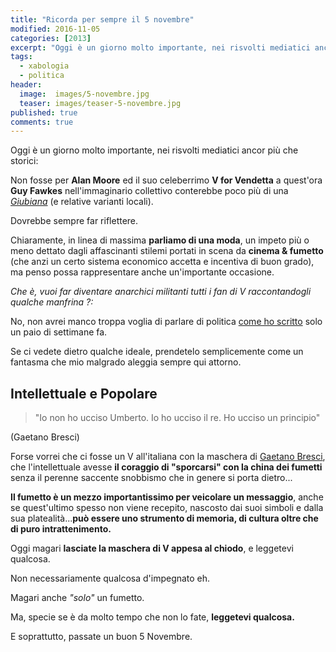 ```yaml
---
title: "Ricorda per sempre il 5 novembre"
modified: 2016-11-05
categories: [2013]
excerpt: "Oggi è un giorno molto importante, nei risvolti mediatici ancor più che storici"
tags:
  - xabologia
  - politica
header:  
  image:  images/5-novembre.jpg
  teaser: images/teaser-5-novembre.jpg
published: true
comments: true
---
```


Oggi è un giorno molto importante, nei risvolti mediatici ancor più che storici:

Non fosse per **Alan Moore** ed il suo celeberrimo **V for Vendetta** a quest'ora **Guy Fawkes** nell'immaginario collettivo conterebbe  poco più di una [_Giubiana_](http://it.wikipedia.org/wiki/Giubiana) (e relative varianti locali).

Dovrebbe sempre far riflettere.

Chiaramente, in linea di massima **parliamo di una moda**, un impeto più o meno dettato dagli affascinanti stilemi portati in scena da **cinema & fumetto** (che anzi un certo sistema economico accetta e incentiva di buon grado), ma penso possa rappresentare anche un'importante occasione.

_Che è, vuoi far diventare anarchici militanti tutti i fan di V raccontandogli qualche manfrina ?:_

No, non avrei manco troppa voglia di parlare di politica [come ho scritto](http://xabacadabra.com/2013/la-politica-della-nausea-e-il-vomito/) solo un paio di settimane fa.

Se ci vedete dietro qualche ideale, prendetelo semplicemente come un fantasma che mio malgrado aleggia sempre qui attorno.

## Intellettuale e Popolare

> "Io non ho ucciso Umberto. Io ho ucciso il re. Ho ucciso un principio"

(Gaetano Bresci)

Forse vorrei che ci fosse un V all'italiana con la maschera di [Gaetano Bresci](http://it.wikipedia.org/wiki/Gaetano_Bresci), che l'intellettuale avesse **il coraggio di "sporcarsi" con la china dei fumetti** senza il perenne saccente snobbismo che in genere si porta dietro...

**Il fumetto è un mezzo importantissimo per veicolare un messaggio**, anche se quest'ultimo spesso non viene recepito, nascosto dai suoi simboli e dalla sua platealità...**può essere uno strumento di memoria, di cultura oltre che di puro intrattenimento.**

Oggi magari **lasciate la maschera di V appesa al chiodo**, e leggetevi qualcosa.

Non necessariamente qualcosa d'impegnato eh. 

Magari anche _"solo"_ un fumetto.

Ma, specie se è da molto tempo che non lo fate, **leggetevi qualcosa.**

E soprattutto, passate un buon 5 Novembre. 